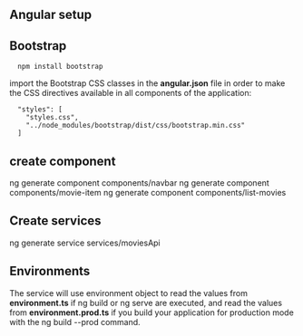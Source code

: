 ## Angular setup


## Bootstrap
```
  npm install bootstrap
```
import the Bootstrap CSS classes in the **angular.json** file in order to make the CSS directives available in all components of the application:
```
  "styles": [
    "styles.css",
    "../node_modules/bootstrap/dist/css/bootstrap.min.css"
  ]
```
## create component

ng generate component components/navbar
ng generate component components/movie-item
ng generate component components/list-movies

## Create services
ng generate service services/moviesApi

## Environments
The service will use environment object to read the values from **environment.ts** if ng build or ng serve are executed,  and read the values from **environment.prod.ts**  if you build your application for production mode with the ng build --prod command.